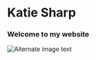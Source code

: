 # Katie Sharp
### Welcome to my website 

![Alternate image text](https://www.google.com/url?sa=i&url=https%3A%2F%2Fwww.istockphoto.com%2Fphotos%2Fpumpkin-cartoon&psig=AOvVaw0i2ero2ddBHG9kEFfw3cfL&ust=1666752090994000&source=images&cd=vfe&ved=0CAwQjRxqFwoTCNie58et-voCFQAAAAAdAAAAABAI)
